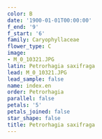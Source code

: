 ```yaml
---
color: B
date: '1900-01-01T00:00:00'
f_end: '9'
f_start: '6'
family: Caryophyllaceae
flower_type: C
image:
- M_0_10321.JPG
latin: Petrorhagia saxifraga
lead: M_0_10321.JPG
lead_sample: false
name: index.en
order: Petrorhagia
parallel: false
petals: '5'
petals_joined: false
star_shape: false
title: Petrorhagia saxifraga
---
```

